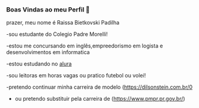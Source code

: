 ### Boas Vindas ao meu Perfil 💓
prazer, meu nome é Raissa Bietkovski Padilha

-sou estudante do Colegio Padre Morelli!

-estou me concursando em inglês,empreedorismo em logista e desenvolvimentos em informatica

-estou estudando no [alura](https://www.alura.com.br/)

-sou leitoras em horas vagas ou pratico futebol ou volei!

-pretendo continuar minha carreira de modelo (https://dilsonstein.com.br/0

- ou pretendo substituir pela carreira de (https://www.pmpr.pr.gov.br/)

